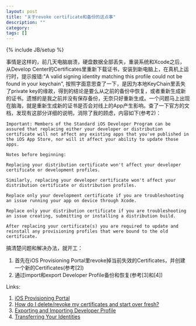 ```yaml
---
layout: post
title: "关于revoke certificate和备份的这点事"
description: ""
category: 
tags: []
---
```

{% include JB/setup %}

事情是这样的，前几天电脑崩溃，硬盘数据全部丢失，重装系统和Xcode之后，从Develop Center的Certificates里重新下载证书，安装到新电脑上，在真机上运行时，提示报错:"A valid signing identity matching this profile could not be found in your keychain", 按照字面意思查了一下，是因为本地KeyChain里丢失了private key的缘故，得到的结论是要么从之前的备份中恢复，或者重新生成新的证书。遗憾的是我之前并没有保存备份，无奈只好重新生成。一个问题马上出现在脑海，就是重新生成新的证书是否会对线上的App产生影响。查了一下官方的文档，发现有这部分详细的说明，消除了我的顾虑，内容如下(参考2)：

	Important: Members of the Standard iOS Developer Program can be assured that replacing either your developer or distribution certificate will not affect any existing apps that you've published in the iOS App Store, nor will it affect your ability to update those apps.
	
	Notes before beginning:

	Replacing your distribution certificate won't affect your developer certificate or development profiles.
	
	Similarly, replacing your developer certificate won't affect your distribution certificate or distribution profiles.
	
	Replace only your development certificate if you are troubleshooting an issue running your app on device through Xcode.
	
	Replace only your distribution certificate if you are troubleshooting an issue creating, submitting or installing a distribution build.
	
	After replacing your certificate(s) you are required to update and reinstall any provisioning profiles that were bound to the old certificate.
	
搞清楚问题和解决办法，就开工：

1. 首先在iOS Provisioning Portal里revoke掉当前失效的Certificates，并创建一个新的Certificates(参考[2])
2. 通过import和export Developer Profile备份和恢复(参考[3]和[4])

Links: 
1. [iOS Provisioning Portal](https://developer.apple.com/account/overview.action)  
2. [How do I delete/revoke my certificates and start over fresh?](http://developer.apple.com/library/ios/#technotes/tn2250/_index.html#//apple_ref/doc/uid/DTS40009933-CH1-TNTAG6)  
3. [Exporting and  Importing Developer Profile ](http://developer.apple.com/library/ios/#documentation/IDEs/Conceptual/AppDistributionGuide/MaintainingCertificatesandProvisioningAssets/MaintainingCertificatesandProvisioningAssets.html)  
4. [Transferring Your Identities](http://developer.apple.com/library/ios/#technotes/tn2250/_index.html#//apple_ref/doc/uid/DTS40009933-CH1-TNTAG24)  


